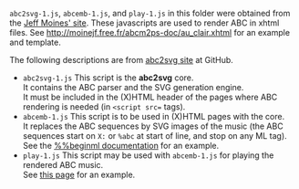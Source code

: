`abc2svg-1.js`, `abcemb-1.js`, and `play-1.js` in this folder were obtained from the [Jeff Moines' site](http://moinejf.free.fr/js/).
These javascripts are used to render ABC in xhtml files.  See http://moinejf.free.fr/abcm2ps-doc/au_clair.xhtml for an example and template.

The following descriptions are from [abc2svg site](https://github.com/moinejf/abc2svg) at GitHub.

- `abc2svg-1.js`
  This script is the **abc2svg** core.  
  It contains the ABC parser and the SVG generation engine.  
  It must be included in the (X)HTML header of the pages
  where ABC rendering is needed (in `<script src=` tags).
- `abcemb-1.js`
  This script is to be used in (X)HTML pages with the core.  
  It replaces the ABC sequences by SVG images of the music
  (the ABC sequences start on `X:` or `%abc` at start of line,
  and stop on any ML tag).  
  See the
  [%%beginml documentation](http://moinejf.free.fr/abcm2ps-doc/beginml.xhtml)
  for an example.
- `play-1.js`
  This script may be used with `abcemb-1.js` for playing the
  rendered ABC music.  
  See [this page](http://moinejf.free.fr/abcm2ps-doc/au_clair.xhtml)
  for an example.
